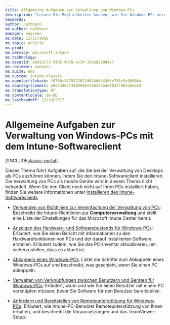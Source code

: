 ```yaml
---
title: Allgemeine Aufgaben zur Verwaltung von Windows-PCs
description: "Lernen Sie Möglichkeiten kennen, wie Sie Windows-PCs verwalten, auf denen der Intune-Softwareclient ausgeführt wird."
keywords: 
author: nathbarn
ms.author: nathbarn
manager: angrobe
ms.date: 12/15/2016
ms.topic: article
ms.prod: 
ms.service: microsoft-intune
ms.technology: 
ms.assetid: eb912c73-54d2-4d78-ac34-3cbe825804c7
ms.reviewer: owenyen
ms.suite: ems
ms.custom: intune-classic
ms.openlocfilehash: f8706c34792720224624b6d430de791e5e98608a
ms.sourcegitcommit: a9d734877340894637e03f4b4ef83f7d01ddedc8
ms.translationtype: HT
ms.contentlocale: de-DE
ms.lasthandoff: 12/19/2017
---
```

# <a name="common-windows-pc-management-tasks-with-the-intune-software-client"></a>Allgemeine Aufgaben zur Verwaltung von Windows-PCs mit dem Intune-Softwareclient

[!INCLUDE[classic-portal](../includes/classic-portal.md)]

Dieses Thema führt Aufgaben auf, die Sie bei der Verwaltung von Desktops als PCs ausführen können, indem Sie den Intune-Softwareclient installieren. Die Verwaltung von PCs als mobile Geräte wird in diesem Thema nicht behandelt. Wenn Sie den Client noch nicht auf Ihren PCs installiert haben, finden Sie weitere Informationen unter [Installieren des Intune-Softwareclients](install-the-windows-pc-client-with-microsoft-intune.md).


- [Verwenden von Richtlinien zur Vereinfachung der Verwaltung von PCs](use-policies-to-simplify-windows-pc-management.md): Beschreibt die Intune-Richtlinien zur **Computerverwaltung** und stellt eine Liste der Einstellungen für das Microsoft Intune Center bereit.

- [Anzeigen des Hardware- und Softwarebestands für Windows-PCs](view-hardware-and-software-inventory-for-windows-pcs-in-microsoft-intune.md): Erläutert, wie Sie einen Bericht mit Informationen zu den Hardwarefunktionen von PCs und der darauf installierten Software erstellen. Erläutert zudem, wie Sie das PC-Inventar aktualisieren, um sicherzustellen, dass es aktuell ist.

- [Abkoppeln eines Windows-PCs](retire-a-windows-pc-with-microsoft-intune.md): Listet die Schritte zum Abkoppeln eines Windows-PCs auf und beschreibt, was geschieht, wenn Sie einen PC abkoppeln.

- [Verwalten von Verknüpfungen zwischen Benutzern und Geräten für Windows-PCs](manage-user-device-linking-for-windows-pcs-with-microsoft-intune.md): Erläutert, wann und wie Sie einen Benutzer mit einem PC verknüpfen müssen, bevor Sie Software für den Benutzer bereitstellen.

- [Anfordern und Bereitstellen von Remoteunterstützung für Windows-PCs](request-and-provide-remote-assistance-for-windows-pcs-in-microsoft-intune.md): Erläutert, wie Intune-PC-Benutzer Remoteunterstützung von Ihnen erhalten, und beschreibt die Voraussetzungen und das TeamViewer-Setup.


